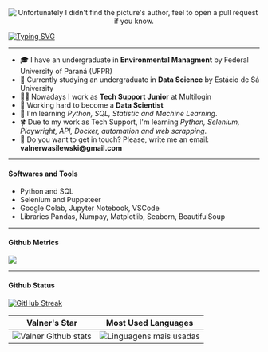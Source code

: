 <div align="center">
  <img src="/img/data.gif" alt="Unfortunately I didn't find the picture's author, feel to open a pull request if you know."/>
</div>

[![Typing SVG](https://readme-typing-svg.demolab.com?font=Fira+Code&duration=5200&pause=1000&center=true&width=900&lines=Hi%2C+there!+I'm+Valner.++%F0%9F%98%8A;Welcome+to+my+Data+Science+repository!+%F0%9F%91%8B)](https://git.io/typing-svg)

------------

- 🎓 I have an undergraduate in **Environmental Managment** by Federal University of Paraná (UFPR)
- 📓 Currently studying an undergraduate in **Data Science** by Estácio de Sá University 
- 🙋‍♂️ Nowadays I work as **Tech Support Junior** at Multilogin 
- 🎲 Working hard to become a **Data Scientist**
- 🌱 I'm learning *Python, SQL, Statistic and Machine Learning*.
- 🍀 Due to my work as Tech Support, I'm learning *Python, Selenium, Playwright, API, Docker, automation and web scrapping*.
- 📧 Do you want to get in touch? Please, write me an email: __valnerwasilewski@gmail.com__

---
#### Softwares and Tools
- Python and SQL
- Selenium and Puppeteer 
- Google Colab, Jupyter Notebook, VSCode
- Libraries Pandas, Numpay, Matplotlib, Seaborn, BeautifulSoup

---
#### Github Metrics

![](https://komarev.com/ghpvc/?username=valnerwasilewski&color=61dafb)


---

#### Github Status

[![GitHub Streak](https://streak-stats.demolab.com?user=valnerwasilewski&theme=react&hide_border=true&date_format=j%20M%5B%20Y%5D)](https://git.io/streak-stats)

|                                                                                                      Valner's Star                                                                                                       |                                                           Most Used Languages                                                   |      
|:-------------------------------------------------------------------------------------------------------------------------------------------------------------------------------------------------------------------------:|:------------------------------------------------------------------------------------------------------------------------------------:|
| ![Valner Github stats](https://github-readme-stats.vercel.app/api?username=valnerwasilewski&theme=react&show_icons=true)  | ![Linguagens mais usadas](https://github-readme-stats-sigma-five.vercel.app/api/top-langs/?username=dnsrsdata&theme=react&layout=compact)|

